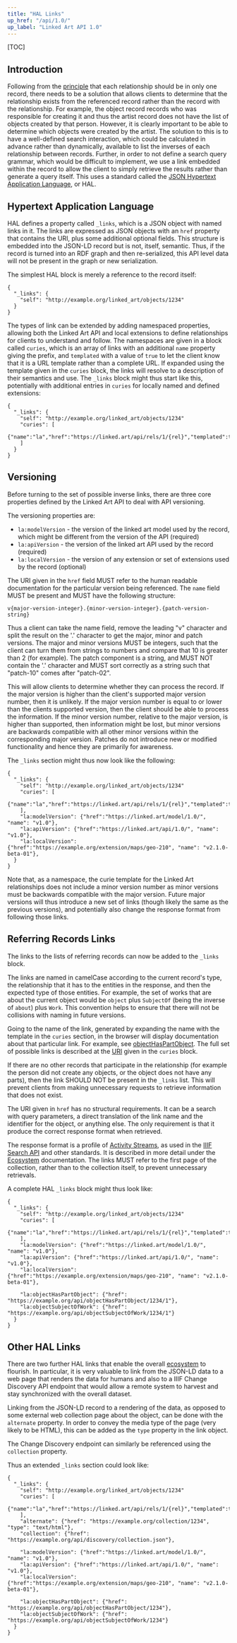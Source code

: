 ```yaml
---
title: "HAL Links"
up_href: "/api/1.0/"
up_label: "Linked Art API 1.0"
---
```


[TOC]

## Introduction

Following from the [principle](../principles/) that each relationship should be in only one record, there needs to be a solution that allows clients to determine that the relationship exists from the referenced record rather than the record with the relationship. For example, the object record records who was responsible for creating it and thus the artist record does not have the list of objects created by that person. However, it is clearly important to be able to determine which objects were created by the artist. The solution to this is to have a well-defined search interaction, which could be calculated in advance rather than dynamically, available to list the inverses of each relationship between records. Further, in order to not define a search query grammar, which would be difficult to implement, we use a link embedded within the record to allow the client to simply retrieve the results rather than generate a query itself. This uses a standard called the [JSON Hypertext Application Language](https://datatracker.ietf.org/doc/html/draft-kelly-json-hal-11), or HAL.


## Hypertext Application Language

HAL defines a property called `_links`, which is a JSON object with named links in it. The links are expressed as JSON objects with an `href` property that contains the URI, plus some additional optional fields. This structure is embedded into the JSON-LD record but is not, itself, semantic. Thus, if the record is turned into an RDF graph and then re-serialized, this API level data will not be present in the graph or new serialization.

The simplest HAL block is merely a reference to the record itself:

```
{
  "_links": {
    "self": "http://example.org/linked_art/objects/1234"
  }
}
```

The types of link can be extended by adding namespaced properties, allowing both the Linked Art API and local extensions to define relationships for clients to understand and follow. The namespaces are given in a block called `curies`, which is an array of links with an additional `name` property giving the prefix, and `templated` with a value of `true` to let the client know that it is a URL template rather than a complete URL. If expanded using the template given in the `curies` block, the links will resolve to a description of their semantics and use. The `_links` block might thus start like this, potentially with additional entries in `curies` for locally named and defined extensions:

```
{
  "_links": {
    "self": "http://example.org/linked_art/objects/1234"
    "curies": [
      {"name":"la","href":"https://linked.art/api/rels/1/{rel}","templated":true}
    ]
  }
}
```


## Versioning

Before turning to the set of possible inverse links, there are three core properties defined by the Linked Art API to deal with API versioning.

The versioning properties are:

* `la:modelVersion` - the version of the linked art model used by the record, which might be different from the version of the API (required)
* `la:apiVersion` - the version of the linked art API used by the record (required)
* `la:localVersion` - the version of any extension or set of extensions used by the record (optional)

The URI given in the `href` field MUST refer to the human readable documentation for the particular version being referenced. The `name` field MUST be present and MUST have the following structure:

`v{major-version-integer}.{minor-version-integer}.{patch-version-string}`

Thus a client can take the name field, remove the leading "v" character and split the result on the '.' character to get the major, minor and patch versions. The major and minor versions MUST be integers, such that the client can turn them from strings to numbers and compare that 10 is greater than 2 (for example). The patch component is a string, and MUST NOT contain the '.' character and MUST sort correctly as a string such that "patch-10" comes after "patch-02".

This will allow clients to determine whether they can process the record. If the major version is higher than the client's supported major version number, then it is unlikely. If the major version number is equal to or lower than the clients supported version, then the client should be able to process the information. If the minor version number, relative to the major version, is higher than supported, then information might be lost, but minor versions are backwards compatible with all other minor versions within the corresponding major version. Patches do not introduce new or modified functionality and hence they are primarily for awareness.

The `_links` section might thus now look like the following:

```
{
  "_links": {
    "self": "http://example.org/linked_art/objects/1234"
    "curies": [
      {"name":"la","href":"https://linked.art/api/rels/1/{rel}","templated":true}
    ],
    "la:modelVersion": {"href":"https://linked.art/model/1.0/", "name": "v1.0"},
    "la:apiVersion": {"href":"https://linked.art/api/1.0/", "name": "v1.0"},
    "la:localVersion": {"href":"https://example.org/extension/maps/geo-210", "name": "v2.1.0-beta-01"},
  }
}
```

Note that, as a namespace, the curie template for the Linked Art relationships does not include a minor version number as minor versions must be backwards compatible with the major version. Future major versions will thus introduce a new set of links (though likely the same as the previous versions), and potentially also change the response format from following those links.


## Referring Records Links

The links to the lists of referring records can now be added to the `_links` block.

The links are named in camelCase according to the current record's type, the relationship that it has to the entities in the response, and then the expected type of those entities. For example, the set of works that are about the current object would be `object` plus `SubjectOf` (being the inverse of `about`) plus `Work`. This convention helps to ensure that there will not be collisions with naming in future versions.

Going to the name of the link, generated by expanding the name with the template in the `curies` section, in the browser will display documentation about that particular link. For example, see [objectHasPartObject](https://linked.art/api/rels/1/objectHasPartObject). The full set of possible links is described at the [URI](/api/rels/1/) given in the `curies` block. 

If there are no other records that participate in the relationship (for example the person did not create any objects, or the object does not have any parts), then the link SHOULD NOT be present in the `_links` list. This will prevent clients from making unnecessary requests to retrieve information that does not exist.

The URI given in `href` has no structural requirements. It can be a search with query parameters, a direct translation of the link name and the identifier for the object, or anything else. The only requirement is that it produce the correct response format when retrieved.

The response format is a profile of [Activity Streams](https://www.w3.org/TR/activitystreams-core/), as used in the [IIIF Search API](https://iiif.io/api/search/2.0/) and other standards. It is described in more detail under the [Ecosystem](../ecosystem/) documentation. The links MUST refer to the first page of the collection, rather than to the collection itself, to prevent unnecessary retrievals.

A complete HAL `_links` block might thus look like:

```
{
  "_links": {
    "self": "http://example.org/linked_art/objects/1234"
    "curies": [
      {"name":"la","href":"https://linked.art/api/rels/1/{rel}","templated":true}
    ],
    "la:modelVersion": {"href":"https://linked.art/model/1.0/", "name": "v1.0"},
    "la:apiVersion": {"href":"https://linked.art/api/1.0/", "name": "v1.0"},
    "la:localVersion": {"href":"https://example.org/extension/maps/geo-210", "name": "v2.1.0-beta-01"},

    "la:objectHasPartObject": {"href": "https://example.org/api/objectHasPartObject/1234/1"},
    "la:objectSubjectOfWork": {"href": "https://example.org/api/objectSubjectOfWork/1234/1"}
  }
}
```

## Other HAL Links

There are two further HAL links that enable the overall [ecosystem](../ecosystem/) to flourish. In particular, it is very valuable to link from the JSON-LD data to a web page that renders the data for humans and also to a IIIF Change Discovery API endpoint that would allow a remote system to harvest and stay synchronized with the overall dataset.

Linking from the JSON-LD record to a rendering of the data, as opposed to some external web collection page about the object, can be done with the `alternate` property. In order to convey the media type of the page (very likely to be HTML), this can be added as the `type` property in the link object.

The Change Discovery endpoint can similarly be referenced using the `collection` property.

Thus an extended `_links` section could look like:

```
{
  "_links": {
    "self": "http://example.org/linked_art/objects/1234"
    "curies": [
      {"name":"la","href":"https://linked.art/api/rels/1/{rel}","templated":true}
    ],
    "alternate": {"href": "https://example.org/collection/1234", "type": "text/html"},
    "collection": {"href": "https://example.org/api/discovery/collection.json"},

    "la:modelVersion": {"href":"https://linked.art/model/1.0/", "name": "v1.0"},
    "la:apiVersion": {"href":"https://linked.art/api/1.0/", "name": "v1.0"},
    "la:localVersion": {"href":"https://example.org/extension/maps/geo-210", "name": "v2.1.0-beta-01"},

    "la:objectHasPartObject": {"href": "https://example.org/api/objectHasPartObject/1234"},
    "la:objectSubjectOfWork": {"href": "https://example.org/api/objectSubjectOfWork/1234"}
  }
}
```




